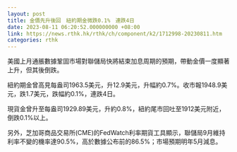 ```yaml
---
layout: post
title: 金價先升後回　紐約期金微跌0.1%　連跌4日
date: 2023-08-11 06:20:52.000000000 +08:00
link: https://news.rthk.hk/rthk/ch/component/k2/1712998-20230811.htm
categories: rthk
---
```


美國上月通脹數據鞏固市場對聯儲局快將結束加息周期的預期，帶動金價一度顯著上升，但其後倒跌。

紐約期金曾高見每盎司1963.5美元，升12.9美元，升幅約0.7%。收市報1948.9美元，跌1.7美元，跌幅約0.1%，連跌4日。

現貨金曾升至每盎司1929.89美元，升約0.8%，紐約尾市回吐至1912美元附近，倒跌0.1%以上。

另外，芝加哥商品交易所(CME)的FedWatch利率期貨工具顯示，聯儲局9月維持利率不變的機率達90.5%，高於數據公布前的86.5%；市場預期明年5月減息。
